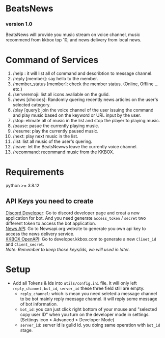 # BeatsNews   
### version 1.0
BeatsNews will provide you music stream on voice channel,  music recommend from kkbox top 10, and news delivery from local news.  

# Command of Services
1. /help : it will list all of command and describtion to message channel.
2. /reply [member]: say hello to the member.
3. /member_status [member]: check the member status. (Online, Offline ... etc.)
4. /serveremoji: list all icons avaliable on the gulid.
5. /news [choices]: Randomly quering recently news articles on the user's selected category.
6. /play [query]: join the voice channel of the user issuing the command and play music based on the keyword or URL input by the user.
7. /stop: elimate all of music in the list and stop the player to playing music.
8. /pause: pasue the currently playing music.
9. /resume: play the currently paused music.
10. /next: play next music in the list.
11. /list: list all music of the user's quering.
12. /leave: let the BeatsNewws leave the currently voice channel.
13. /recommand: recommand music from the KKBOX.


# Requirements
python >= 3.8.12  
## API Keys you need to create
[Discord Developer](https://discord.com/developers/applications?new_application=true): Go to discord developer page and creat a new application for bot. And you need generate `access_token` / `secret` two different token to access the bot application.  
[News API](https://newsapi.org/): Go to Newsapi.org website to generate you own api key to access the news delivery service.  
[KKBOX OpenAPI](https://developer.kkbox.com/#/signin): Go to developer.kkbox.com to generate a new `Clinet_id` and `Client_secret`.  
*Note: Remember to keep those keys/ids, we will used in later.*  

# Setup  
- Add all Tokens & Ids into `utils/config.ini` file. It will only left `reply_channel`, `bot_id`, `server_id` these three field still are empty.  
  * `reply_channel`: which is mean you need seleted a message channel to be bot mainly reply meesage channel. it will reply some message of bot information.  
  * `bot_id`: you can just click right bottom of your mouse and "selected copy user ID" when you turn on the developer mode in settings. (Settings icon > Advanced > Developer Mode)
  * `server_id`: server id is gulid id. you doing same operation with `bot_id` stage.

